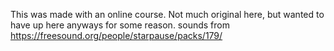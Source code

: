 This was made with an online course. Not much original here, but wanted to have up here anyways for some reason.
sounds from https://freesound.org/people/starpause/packs/179/

